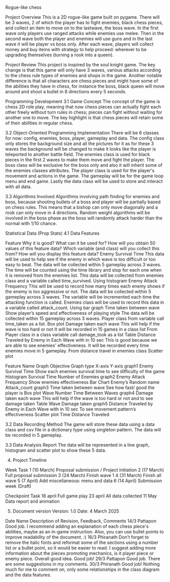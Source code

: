 Rogue-like chess

Project Overview
This is a 2D rogue-like game built on pygame. There will be 3 waves, 2 of which the player has to fight enemies, black chess pieces, and collect an item to move on to the lastwave, the boss wave. In the first wave only players use ranged attacks while enemies use melee. Then in the second wave both the player and enemies will use guns and in the last wave it will be player vs boss only. After each wave, players will collect money and buy items with strategy to help proceed: wherever to be upgrading themselves (turning a rook into a queen).

Project Review
This project is inspired by the soul knight game. The key change is that this game will only have 3 waves, various attacks according to the chess rule types of enemies and shops in the game. Another notable difference is that all characters are chess pieces and might have some of the abilities they have in chess, for instance the boss, black queen will move around and shoot a bullet in 8 directions every 5 seconds. 

Programming Development
3.1 Game Concept
The concept of the game is chess 2D role play, meaning that now chess pieces can actually fight each other freely without turn rules in chess; pieces can fight without waiting for another one to move. The key highlight is that chess pieces will retain some of their abilities in regular chess.

3.2  Object-Oriented Programming Implementation
There will be 6 classes for now: config, enemies, boss, player, gameplay and data. The config class only stores the background size and all the pictures for it as for these 3 waves the background will be changed to make it looks like the player is teleported to another battle field. The enemies class is used for black pieces in the first 2 waves to make them move and fight the player. The boss class will be exclusive for the boss only and also it will inherit some of the enemies classes attributes. The player class is used for the player's movement and actions in the game. The gameplay will be for the game loop menu and end game. Lastly the data class will be used to store and interact with all data.

3.3 Algorithms Involved
Algorithms involving path finding for enemies and boss, because shooting bullets of a boss and player will be partially based on chess rules. This means that a bishop can only move diagonally and a rook can only move in 4 directions. Random weight algorithms will be involved in the boss phase as the boss will randomly attack harder than the normal with 1/10 chance.

Statistical Data (Prop Stats)
4.1 Data Features

Feature
Why it is good? What can it be used for?
How will you obtain 50 values of this feature data?
Which variable (and class) will you collect this from?
How will you display this feature data?
Enemy Survival Time
This data will be used to help see if the enemy in which wave is too difficult or too easy to beat.
The data will be  collected within 5 gameplay across 3 waves. The time will be counted using the time library and stop for each one when it is removed from the enemies list.
This data will be collected from enemies class and a variable called time_survived.
Using histogram
Enemy Attack Frequency
This will be used to record how many times each enemy shows if the enemy is too aggressive or not.
The data will be  collected within 5 gameplay across 3 waves. The variable will be incremented each time the attacking function is called.
Enemies class will be used to record this data in a variable called attack_count.
Using bar graph
Time taken between wave
Show player’s speed and effectiveness of playing style
The data will be  collected within 15 gameplay across 3 waves.
Player class from variable call time_taken as a list.
Box plot
Damage taken each wave
This will help if the wave is too hard or not
It will be recorded in 15 games in a class list 
From Player class in a class variable call damage_took as a list
Table
Distance Traveled by Enemy in Each Wave with in 10 sec
This is good because we are able to see enemies' effectiveness.
It will be recorded every time enemies move in 5 gameplay.
From distance travel in enemies class
Scatter plot




Feature Name
Graph Objective
Graph type
X-axis
Y-axis
graph1
Enemy Survival Time
Show each enemies survival time to see difficulty of the game
Histogram
Survival Time
Number of Enemies
graph2
Enemy Attack Frequency
Show enemies effectiveness
Bar Chart
Enemy’s Random name
Attack_count
graph3
Time taken between wave
See how fast/ good the player is
Box plot
Wave Number
Time Between Waves
graph4
Damage taken each wave
This will help if the wave is too hard or not and to see damage taken
Table
Wave
Damage taken 
graph5
Distance Traveled by Enemy in Each Wave with in 10 sec
To see movement pattern’s effectiveness
Scatter plot
Time
Distance Traveled



3.2 Data Recording Method
The game will store these data using a data class and csv file in a dictionary type using singleton pattern. The data will be recorded in 5 gameplay. 

3.3 Data Analysis Report
The data will be represented in a line graph, histogram and scatter plot to show these 5 data. 

4. Project Timeline

Week
Task
1 (10 March)
Proposal submission / Project initiation
2 (17 March)
Full proposal submission
3 (24 March)
Finish wave 1
4 (31 March)
Finish all wave
5 (7 April)
Add miscellaneous: menu and data
6 (14 April)
Submission week (Draft)




Checkpoint
Task
16 april
Full game play
23 april
All data collected
11 May
Data report and animation


5. Document version
Version: 1.0
Date: 4 March 2025

Date
Name
Description of Revision, Feedback, Comments
14/3
Pattapon
Good job. I recommend adding an explanation of each chess piece's abilities, maybe as an in-game instruction. 
Also, you can use bullet points to improve readability of the document. :)
16/3
Phiranath
Don’t forget to remove the italic fonts and reformat some of the sections using a number list or a bullet point, so it would be easier to read. I suggest adding more information about the pieces promoting mechanics, is it player piece or enemy piece. Overall good idea. Good job!
29/3
Pattapon
Good job. There are some suggestions in my comments.
30/3
Phiranath
Good job! Nothing much for me to comment on, only some relationships in the class diagram and the data features.

